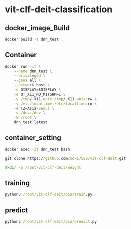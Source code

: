 # vit-clf-deit-classification

## docker_image_Build
```bat
docker build -t dnn_test .
```
## Container
```bat
docker run -it \
    --name dnn_test \
    --privileged \
    --gpus all \
    --network host \
    -e DISPLAY=$DISPLAY \
    -e QT_X11_NO_MITSHM=1 \
    -v /tmp/.X11-unix:/tmp/.X11-unix:rw \
    -v /etc/localtime:/etc/localtime:ro \
    -e TZ=Asia/Seoul \
    -v /dev:/dev \
    -w /root \
    dnn_test:latest
```
## container_setting
```bat
docker exec -it dnn_test bash

git clone https://github.com/sdk17586/vit-clf-deit.git

mkdir -p /root/vit-clf-deit/weight

```

## training
```bat
python3 /root/vit-clf-deit/bin/train.py
```

## predict
```bat
python3 /root/vit-clf-deit/bin/predict.py
```

